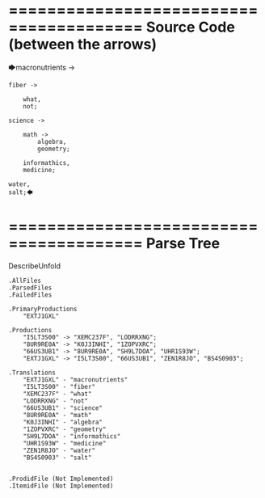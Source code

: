 ========================================
Source Code (between the arrows)
========================================

🡆macronutrients ->

    fiber ->

        what,
        not;
	
	science ->
		
		math ->
			algebra,
			geometry;
			
		informathics,
		medicine;
    
    water,
    salt;🡄

========================================
Parse Tree
========================================
DescribeUnfold

    .AllFiles
    .ParsedFiles
    .FailedFiles

    .PrimaryProductions
        "EXTJ1GXL" 

    .Productions
        "I5LT3S00" -> "XEMC237F", "LODRRXNG";
        "8UR9RE0A" -> "K0J3INHI", "1ZOPVXRC";
        "66US3UB1" -> "8UR9RE0A", "SH9L7DOA", "UHR1S93W";
        "EXTJ1GXL" -> "I5LT3S00", "66US3UB1", "ZEN1R8JO", "BS4S0903";

    .Translations
        "EXTJ1GXL" - "macronutrients"
        "I5LT3S00" - "fiber"
        "XEMC237F" - "what"
        "LODRRXNG" - "not"
        "66US3UB1" - "science"
        "8UR9RE0A" - "math"
        "K0J3INHI" - "algebra"
        "1ZOPVXRC" - "geometry"
        "SH9L7DOA" - "informathics"
        "UHR1S93W" - "medicine"
        "ZEN1R8JO" - "water"
        "BS4S0903" - "salt"


    .ProdidFile (Not Implemented)
    .ItemidFile (Not Implemented)
